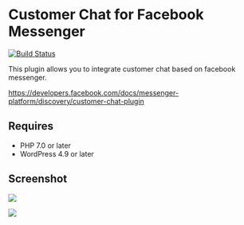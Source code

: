 # Customer Chat for Facebook Messenger

[![Build Status](https://travis-ci.org/tarosky/customer-chat-for-fb-messenger.svg?branch=master)](https://travis-ci.org/tarosky/customer-chat-for-fb-messenger)

This plugin allows you to integrate customer chat based on facebook messenger.

https://developers.facebook.com/docs/messenger-platform/discovery/customer-chat-plugin

## Requires

* PHP 7.0 or later
* WordPress 4.9 or later

## Screenshot

![](https://www.evernote.com/l/ABVlDDslez9KFLDJK4juJQkSku9yCo88k1oB/image.png)

![](https://www.evernote.com/l/ABVILwFkuS5MfLB7z6sKSJstR9KlljLSm38B/image.png)
